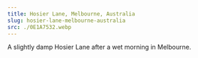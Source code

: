 ```yaml
---
title: Hosier Lane, Melbourne, Australia
slug: hosier-lane-melbourne-australia
src: ./0E1A7532.webp
---
```


A slightly damp Hosier Lane after a wet morning in Melbourne.
